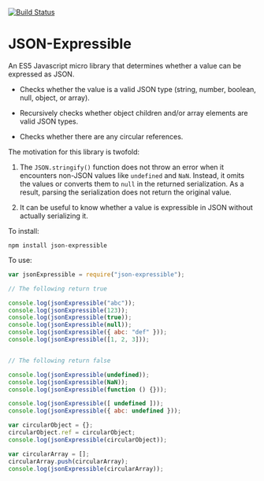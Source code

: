 [![Build Status](https://travis-ci.com/aarong/json-expressible.svg?branch=master)](https://travis-ci.com/aarong/json-expressible)

# JSON-Expressible

An ES5 Javascript micro library that determines whether a value can be expressed
as JSON.

- Checks whether the value is a valid JSON type (string, number, boolean, null,
  object, or array).

- Recursively checks whether object children and/or array elements are valid
  JSON types.

- Checks whether there are any circular references.

The motivation for this library is twofold:

1. The `JSON.stringify()` function does not throw an error when it encounters
   non-JSON values like `undefined` and `NaN`. Instead, it omits the values or
   converts them to `null` in the returned serialization. As a result, parsing
   the serialization does not return the original value.

2. It can be useful to know whether a value is expressible in JSON without
   actually serializing it.

To install:

```shell
npm install json-expressible
```

To use:

```Javascript
var jsonExpressible = require("json-expressible");

// The following return true

console.log(jsonExpressible("abc"));
console.log(jsonExpressible(123));
console.log(jsonExpressible(true));
console.log(jsonExpressible(null));
console.log(jsonExpressible({ abc: "def" }));
console.log(jsonExpressible([1, 2, 3]));


// The following return false

console.log(jsonExpressible(undefined));
console.log(jsonExpressible(NaN));
console.log(jsonExpressible(function () {}));

console.log(jsonExpressible([ undefined ]));
console.log(jsonExpressible({ abc: undefined }));

var circularObject = {};
circularObject.ref = circularObject;
console.log(jsonExpressible(circularObject));

var circularArray = [];
circularArray.push(circularArray);
console.log(jsonExpressible(circularArray));
```
